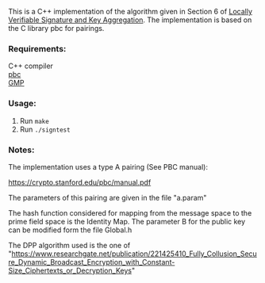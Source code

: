 This is a C++ implementation of the algorithm given in Section 6 of [Locally Verifiable Signature and Key Aggregation](https://eprint.iacr.org/2022/179.pdf). The implementation is based on the C library pbc for pairings. 

### Requirements:
C++ compiler   
[pbc](https://github.com/blynn/pbc/tree/master)  
[GMP](https://gmplib.org/)  


### Usage:
1. Run `make`
2. Run `./signtest`


### Notes:
The implementation uses a type A pairing (See PBC manual):

https://crypto.stanford.edu/pbc/manual.pdf

The parameters of this pairing are given in the file  "a.param"

The hash function considered for mapping from the message space to the prime field space is the Identity Map.
The parameter B for the public key can be modified form the file Global.h

The DPP algorithm used is the one of "https://www.researchgate.net/publication/221425410_Fully_Collusion_Secure_Dynamic_Broadcast_Encryption_with_Constant-Size_Ciphertexts_or_Decryption_Keys"



